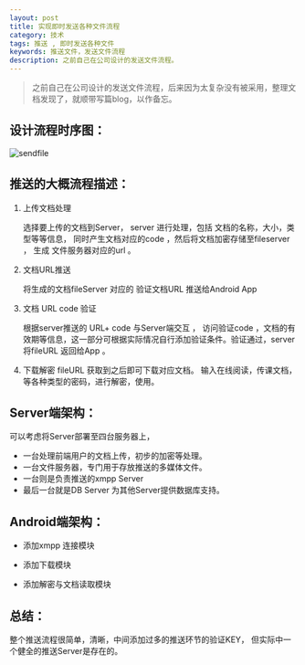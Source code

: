 ```yaml
---
layout: post
title: 实现即时发送各种文件流程
category: 技术
tags: 推送 , 即时发送各种文件 
keywords: 推送文件，发送文件流程
description: 之前自己在公司设计的发送文件流程。
---
```


> 之前自己在公司设计的发送文件流程，后来因为太复杂没有被采用，整理文档发现了，就顺带写篇blog，以作备忘。 


## 设计流程时序图：
![sendfile](https://cloud.githubusercontent.com/assets/5669999/9132381/afdea47e-3d25-11e5-9dcd-12083e29a8aa.png)

## 推送的大概流程描述：


1. 上传文档处理

	选择要上传的文档到Server， server 进行处理，包括 文档的名称，大小，类型等等信息， 同时产生文档对应的code ，然后将文档加密存储至fileserver ， 生成  文件服务器对应的url 。   


2. 文档URL推送
 
	 将生成的文档fileServer 对应的 验证文档URL 推送给Android App 
	  
3. 文档 URL code 验证
	
	根据server推送的 URL+ code 与Server端交互 ， 访问验证code ，文档的有效期等信息，这一部分可根据实际情况自行添加验证条件。验证通过，server将fileURL 返回给App 。 


4. 下载解密
	fileURL 获取到之后即可下载对应文档。 输入在线阅读，传课文档，等各种类型的密码，进行解密，使用。

## Server端架构：

可以考虑将Server部署至四台服务器上，

* 一台处理前端用户的文档上传，初步的加密等处理。 
* 一台文件服务器，专门用于存放推送的多媒体文件。
* 一台则是负责推送的xmpp Server
* 最后一台就是DB Server 为其他Server提供数据库支持。


## Android端架构：

* 添加xmpp 连接模块

* 添加下载模块

* 添加解密与文档读取模块

## 总结：

整个推送流程很简单，清晰，中间添加过多的推送环节的验证KEY， 但实际中一个健全的推送Server是存在的。 

